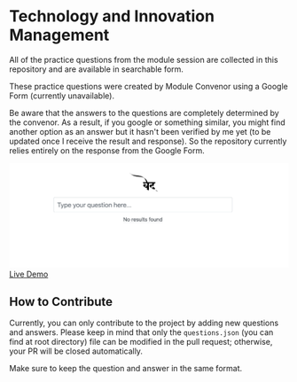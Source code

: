 # Technology and Innovation Management

All of the practice questions from the module session are collected in this repository and are available in searchable form.

These practice questions were created by Module Convenor using a Google Form (currently unavailable).

Be aware that the answers to the questions are completely determined by the convenor. As a result, if you google or something similar, you might find another option as an answer but it hasn't been verified by me yet (to be updated once I receive the result and response). So the repository currently relies entirely on the response from the Google Form.

<img src="index-page-img.png" alt="index-page-img" style="zoom:50%;" />
<a href="https://esh07.github.io/innovation-technology-q-a/">Live Demo</a>

## How to Contribute

Currently, you can only contribute to the project by adding new questions and answers. Please keep in mind that only the `questions.json` (you can find at root directory) file can be modified in the pull request; otherwise, your PR will be closed automatically.

Make sure to keep the question and answer in the same format.
